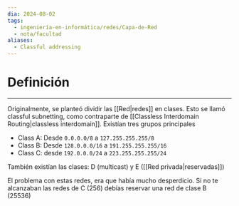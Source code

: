 ```yaml
---
dia: 2024-08-02
tags:
  - ingeniería-en-informática/redes/Capa-de-Red
  - nota/facultad
aliases:
  - Classful addressing
---
```

# Definición
---
Originalmente, se planteó dividir las [[Red|redes]] en clases. Esto se llamó classful subnetting, como contraparte de [[Classless Interdomain Routing|classless interdomain]]. Existían tres grupos principales
* Class A: Desde `0.0.0.0/8` a `127.255.255.255/8`
* Class B: Desde `128.0.0.0/16` a `191.255.255.255/16`
* Class C: desde `192.0.0.0/24` a `223.255.255.255/24`

También existían las clases: D (multicast) y E ([[Red privada|reservadas]])

El problema con estas redes, era que había mucho desperdicio. Si no te alcanzaban las redes de C ($256$) debías reservar una red de clase B ($25536$)
